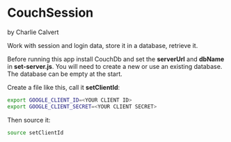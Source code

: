 # CouchSession

by Charlie Calvert

Work with session and login data, store it in a database, retrieve it.

Before running this app install CouchDb and set the **serverUrl** and **dbName** in **set-server.js**. You will need to create a new or use an existing database. The database can be empty at the start.

Create a file like this, call it **setClientId**:

```bash
export GOOGLE_CLIENT_ID=<YOUR CLIENT ID>
export GOOGLE_CLIENT_SECRET=<YOUR CLIENT SECRET>
```

Then source it:

```bash
source setClientId
```

